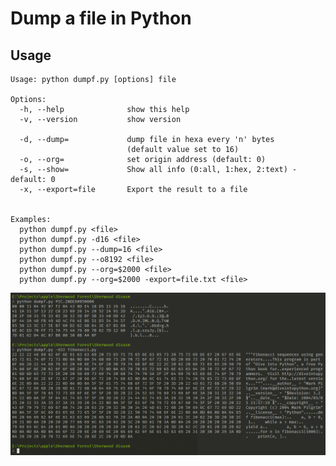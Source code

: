 # Dump a file in Python

## Usage
```
Usage: python dumpf.py [options] file

Options:
  -h, --help              show this help
  -v, --version           show version

  -d, --dump=             dump file in hexa every 'n' bytes
                          (default value set to 16)
  -o, --org=              set origin address (default: 0)
  -s, --show=             Show all info (0:all, 1:hex, 2:text) - default: 0
  -x, --export=file       Export the result to a file


Examples:
  python dumpf.py <file>
  python dumpf.py -d16 <file>
  python dumpf.py --dump=16 <file>
  python dumpf.py --o8192 <file>
  python dumpf.py --org=$2000 <file>
  python dumpf.py --org=$2000 -export=file.txt <file>
```

![Screenshot](https://github.com/flaith-nycd/dump/blob/master/screen_shot.png)
